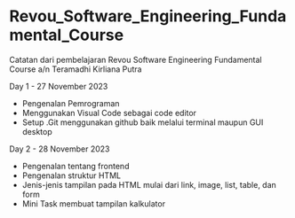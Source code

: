 # Revou_Software_Engineering_Fundamental_Course
Catatan dari pembelajaran Revou Software Engineering Fundamental Course a/n Teramadhi Kirliana Putra 

Day 1 - 27 November 2023
- Pengenalan Pemrograman
- Menggunakan Visual Code sebagai code editor
- Setup .Git menggunakan github baik melalui terminal maupun GUI desktop

Day 2 - 28 November 2023
- Pengenalan tentang frontend
- Pengenalan struktur HTML
- Jenis-jenis tampilan pada HTML mulai dari link, image, list, table, dan form
- Mini Task membuat tampilan kalkulator

